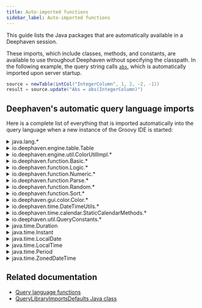 ```yaml
---
title: Auto-imported functions
sidebar_label: Auto-imported functions
---
```


This guide lists the Java packages that are automatically available in a Deephaven session.

These imports, which include classes, methods, and constants, are available to use throughout Deephaven without specifying the classpath. In the following example, the query string calls [`abs`](https://deephaven.io/core/javadoc/io/deephaven/function/Numeric.html#abs(int)), which is automatically imported upon server startup.

```groovy order=source,result
source = newTable(intCol("IntegerColumn", 1, 2, -2, -1))
result = source.update("Abs = abs(IntegerColumn)")
```

## Deephaven's automatic query language imports

Here is a complete list of everything that is imported automatically into the query language when a new instance of the Groovy IDE is started:

<details>
<summary>java.lang.*</summary>

- [java.lang.\*](https://docs.oracle.com/en/java/javase/17/docs//api/java.base/java/lang/package-summary.html)

The `java.lang` package contains classes that are key building blocks of the Java language, which Deephaven's engine is dependent on. This package contains the following Classes:

- Boolean
- Byte
- Character
- Character.Subset
- Character.UnicodeBlock
- Class
- ClassLoader
- ClassValue
- Compiler
- Double
- Enum
- Float
- InheritableThreadLocal
- Integer
- Long
- Math
- Number
- Object
- Package
- Process
- ProcessBuilder
- ProcessBuilder.Redirect
- Runtime
- RuntimePermission
- SecurityManager
- Short
- StackTraceElement
- StrictMath
- String
- StringBuffer
- StringBuilder
- System
- Thread
- ThreadGroup
- ThreadLocal
- Throwable
- Void

</details>

<details>
<summary>io.deephaven.engine.table.Table</summary>

- [io.deephaven.engine.table.Table](/core/javadoc/io/deephaven/engine/table/Table.html)

`Table` is an interface that provides access to the following methods:

- addUpdateListener
- apply
- applyToAllBy
- awaitUpdate
- byteColumnIterator
- characterColumnIterator
- close
- coalesce
- columnIterator
- doubleColumnIterator
- dropColumnFormats
- flatten
- floatColumnIterator
- formatColumns
- formatColumnWhere
- formatRowWhere
- getColumnSource
- getColumnSourceMap
- getColumnSources
- getDefinition
- getDescription
- getRowSet
- getSubTable
- hasColumns
- headBy
- headPct
- integerColumnIterator
- isEmpty
- isFailed
- isFlat
- isRefreshing
- longColumnIterator
- meta
- moveColumns
- moveColumnsDown
- moveColumnsUp
- numColumns
- objectColumnIterator
- partitionBy
- partitionedAggBy
- releaseCachedResources
- removeBlink
- removeUpdateListener
- renameAllColumns
- renameColumns
- rollup
- setTotalsTable
- shortColumnIterator
- sizeForInstrumentation
- slice
- slicePct
- tailBy
- tailPct
- tree
- withKeys
- withUniqueKeys
- wouldMatch

</details>

<details>
<summary>io.deephaven.engine.util.ColorUtilImpl.*</summary>

- [io.deephaven.engine.util.ColorUtilImpl.\*](/core/javadoc/io/deephaven/engine/util/ColorUtilImpl.html)

This class contains the following static methods for setting and formatting colors:

- background
- backgroundForeground
- backgroundForegroundAuto
- backgroundOverride
- bg
- bgfg
- bgfga
- bgo
- fg
- fgo
- foreground
- foregroundOverride
- heatmap
- heatmapFg
- heatmapForeground
- isBackgroundSelectionOverride
- toLong
- valueOf

</details>

<details>
<summary>io.deephaven.function.Basic.*</summary>

- [io.deephaven.function.Basic.\*](/core/javadoc/io/deephaven/function/Basic.html)

This class contains a set of basic static functions that can be applied to primitive types:

- array
- arrayObj
- concat
- count
- countDistinct
- countDistinctObj
- countObj
- distinct
- distinctObj
- enlist
- first
- firstIndexOf
- firstObj
- forwardFill
- ifelse
- ifelseObj
- in
- inObj
- inRange
- isNull
- last
- lastObj
- len
- nth
- nthObj
- nullValueFor
- repeat
- replaceIfNull
- reverse
- reverseObj
- unbox
- vec
- vecObj

</details>

<details>
<summary>io.deephaven.function.Logic.*</summary>

- [io.deephaven.function.Logic.\*](/core/javadoc/io/deephaven/function/Logic.html)

Importing this class allows the use of the following logic expressions in query strings:

- `&&` (and)
- `!` (not)
- `||` (or)

</details>

<details>
<summary>io.deephaven.function.Numeric.*</summary>

- [io.deephaven.function.Numeric.\*](/core/javadoc/io/deephaven/function/Numeric.html)

The `Numeric` Class contains a set of commonly used numeric static functions that can be applied to numeric types:

- abs
- absAvg
- acos
- asin
- atan
- avg
- ceil
- clamp
- containsNonFinite
- cor
- countNeg
- countPos
- countZero
- cov
- cummax
- cummin
- cumprod
- cumsum
- exp
- floor
- indexOfMax
- indexOfMaxObj
- indexOfMin
- indexOfMinObj
- isFinite
- isInf
- isNaN
- log
- lowerBin
- max
- maxObj
- median
- min
- minObj
- percentile
- pow
- product
- replaceIfNaN
- replaceIfNonFinite
- rint
- round
- sequence
- signum
- sin
- sqrt
- std
- ste
- sum
- tan
- tstat
- upperBin
- var
- wavg
- wstd
- wste
- wsum
- wtstat
- wvar

</details>

<details>
<summary>io.deephaven.function.Parse.*</summary>

- [io.deephaven.function.Parse.\*](/core/javadoc/io/deephaven/function/Parse.html)

This class provides static methods for parsing strings to primitive values:

- parseBoolean
- parseByte
- parseDouble
- parseFloat
- parseInt
- parseLong
- parseShort
- parseUnsignedInt
- parseUnsignedLong

</details>

<details>
<summary>io.deephaven.function.Random.*</summary>

- [io.deephaven.function.Random.\*](/core/javadoc/io/deephaven/function/Random.html)

This class provides static methods for generating random values:

- random
- randomBool
- randomDouble
- randomFloat
- randomGaussian
- randomInt
- randomLong

</details>

<details>
<summary>io.deephaven.function.Sort.*</summary>

- [io.deephaven.function.Sort.\*](/core/javadoc/io/deephaven/function/Sort.html)
  This class contains static methods used for sorting primitive types:
- sort
- sortDescending
- sortDescendingObj
- sortObj

</details>

<details>
<summary>io.deephaven.gui.color.Color.*</summary>

- [io.deephaven.gui.color.Color.\*](/core/javadoc/io/deephaven/gui/color/Color.html)

The `Color` class contains static methods for creating colors:

- color
- colorHSL
- colorNames
- colorRGB
- valueOf
- values

The `Color` class also contains the following static constants representing specific colors:

- ALICEBLUE
- ANTIQUEWHITE
- AQUA
- AQUAMARINE
- AZURE
- BEIGE
- BISQUE
- BLACK
- BLANCHEDALMOND
- BLUE
- BLUEVIOLET
- BRIGHT_BLUE
- BRIGHT_BLUEGREEN
- BRIGHT_GREEN
- BRIGHT_GREENYELLOW
- BRIGHT_PURPLE
- BRIGHT_PURPLEBLUE
- BRIGHT_RED
- BRIGHT_REDPURPLE
- BRIGHT_YELLOW
- BRIGHT_YELLOWRED
- BROWN
- BURLYWOOD
- CADETBLUE
- CHARTREUSE
- CHOCOLATE
- CORAL
- CORNFLOWERBLUE
- CORNSILK
- CRIMSON
- CYAN
- DARK_BLUE
- DARK_BLUEGREEN
- DARK_GREEN
- DARK_GREENYELLOW
- DARK_PURPLE
- DARK_PURPLEBLUE
- DARK_RED
- DARK_REDPURPLE
- DARK_YELLOW
- DARK_YELLOWRED
- DARKBLUE
- DARKCYAN
- DARKGOLDENROD
- DARKGRAY
- DARKGRAYISH_BLUE
- DARKGRAYISH_BLUEGREEN
- DARKGRAYISH_GREEN
- DARKGRAYISH_GREENYELLOW
- DARKGRAYISH_PURPLE
- DARKGRAYISH_PURPLEBLUE
- DARKGRAYISH_RED
- DARKGRAYISH_REDPURPLE
- DARKGRAYISH_YELLOW
- DARKGRAYISH_YELLOWRED
- DARKGREEN
- DARKGREY
- DARKKHAKI
- DARKMAGENTA
- DARKOLIVEGREEN
- DARKORANGE
- DARKORCHID
- DARKRED
- DARKSALMON
- DARKSEAGREEN
- DARKSLATEBLUE
- DARKSLATEGRAY
- DARKTURQUOISE
- DARKVIOLET
- DB_GREEN
- DB_ORANGE
- DB_PINK
- DEEP_BLUE
- DEEP_BLUEGREEN
- DEEP_GREEN
- DEEP_GREENYELLOW
- DEEP_PURPLE
- DEEP_PURPLEBLUE
- DEEP_RED
- DEEP_REDPURPLE
- DEEP_YELLOW
- DEEP_YELLOWRED
- DEEPPINK
- DEEPSKYBLUE
- DIMGRAY
- DIMGREY
- DODGERBLUE
- DULL_BLUE
- DULL_BLUEGREEN
- DULL_GREEN
- DULL_GREENYELLOW
- DULL_PURPLE
- DULL_PURPLEBLUE
- DULL_RED
- DULL_REDPURPLE
- DULL_YELLOW
- DULL_YELLOWRED
- FIREBRICK
- FLORALWHITE
- FORESTGREEN
- FUCHSIA
- GAINSBORO
- GHOSTWHITE
- GOLD
- GOLDENROD
- GRAY
- GRAY1
- GRAY2
- GRAY3
- GRAY4
- GRAY5
- GRAY6
- GRAY7
- GRAY8
- GRAYISH_BLUE
- GRAYISH_BLUEGREEN
- GRAYISH_GREEN
- GRAYISH_GREENYELLOW
- GRAYISH_PURPLE
- GRAYISH_PURPLEBLUE
- GRAYISH_RED
- GRAYISH_REDPURPLE
- GRAYISH_YELLOW
- GRAYISH_YELLOWRED
- GREEN
- GREENYELLOW
- GREY
- HONEYDEW
- HOTPINK
- INDIANRED
- INDIGO
- IVORY
- KHAKI
- LAVENDER
- LAVENDERBLUSH
- LAWNGREEN
- LEMONCHIFFON
- LIGHT_BLUE
- LIGHT_BLUEGREEN
- LIGHT_GREEN
- LIGHT_GREENYELLOW
- LIGHT_PURPLE
- LIGHT_PURPLEBLUE
- LIGHT_RED
- LIGHT_REDPURPLE
- LIGHT_YELLOW
- LIGHT_YELLOWRED
- LIGHTBLUE
- LIGHTCORAL
- LIGHTCYAN
- LIGHTGOLDENRODYELLOW
- LIGHTGRAY
- LIGHTGRAYISH_BLUE
- LIGHTGRAYISH_BLUEGREEN
- LIGHTGRAYISH_GREEN
- LIGHTGRAYISH_GREENYELLOW
- LIGHTGRAYISH_PURPLE
- LIGHTGRAYISH_PURPLEBLUE
- LIGHTGRAYISH_RED
- LIGHTGRAYISH_REDPURPLE
- LIGHTGRAYISH_YELLOW
- LIGHTGRAYISH_YELLOWRED
- LIGHTGREEN
- LIGHTGREY
- LIGHTPINK
- LIGHTSALMON
- LIGHTSEAGREEN
- LIGHTSKYBLUE
- LIGHTSLATEGRAY
- LIGHTSTEELBLUE
- LIGHTYELLOW
- LIME
- LIMEGREEN
- LINEN
- MAGENTA
- MAROON
- MEDIUMAQUAMARINE
- MEDIUMBLUE
- MEDIUMORCHID
- MEDIUMPURPLE
- MEDIUMSEAGREEN
- MEDIUMSLATEBLUE
- MEDIUMSPRINGGREEN
- MEDIUMTURQUOISE
- MEDIUMVIOLETRED
- MIDNIGHTBLUE
- MINTCREAM
- MISTYROSE
- MOCCASIN
- NAVAJOWHITE
- NAVY
- NO_FORMATTING
- OLDLACE
- OLIVE
- OLIVEDRAB
- ORANGE
- ORANGERED
- ORCHID
- PALE_BLUE
- PALE_BLUEGREEN
- PALE_GREEN
- PALE_GREENYELLOW
- PALE_PURPLE
- PALE_PURPLEBLUE
- PALE_RED
- PALE_REDPURPLE
- PALE_YELLOW
- PALE_YELLOWRED
- PALE_GOLDENROD
- PALEGREEN
- PALETURQUOISE
- PALEVIOLETRED
- PAPAYAWHIP
- PEACHPUFF
- PERU
- PINK
- PLUM
- POWDERBLUE
- PURPLE
- REBECCAPURPLE
- RED
- ROSYBROWN
- ROYALBLUE
- SADDLEBROWN
- SALMON
- SANDYBROWN
- SEAGREEN
- SEASHELL
- SIENNA
- SILVER
- SKYBLUE
- SLATEBLUE
- SLATEGRAY
- SLATEGREY
- SNOW
- SPRINGGREEN
- STEELBLUE
- STRONG_BLUE
- STRONG_BLUEGREEN
- STRONG_GREEN
- STRONG_GREENYELLOW
- STRONG_PURPLE
- STRONG_PURPLEBLUE
- STRONG_RED
- STRONG_REDPURPLE
- STRONG_YELLOW
- STRONG_YELLOWRED
- TAN
- TEAL
- THISTLE
- TOMATO
- TURQUOISE
- VERYPALE_BLUE
- VERYPALE_BLUEGREEN
- VERYPALE_GREEN
- VERYPALE_GREENYELLOW
- VERYPALE_PURPLE
- VERYPALE_PURPLEBLUE
- VERYPALE_RED
- VERYPALE_REDPURPLE
- VERYPALE_YELLOW
- VERYPALE_YELLOWRED
- VIOLET
- VIVID_BLUE
- VIVID_BLUEGREEN
- VIVID_GREEN
- VIVID_GREENYELLOW
- VIVID_PURPLE
- VIVID_PURPLEBLUE
- VIVID_RED
- VIVID_REDPURPLE
- VIVID_YELLOW
- VIVID_YELLOWRED
- WHEAT
- WHITE
- WHITESMOKE
- YELLOW
- YELLOWGREEN

</details>

<details>
<summary>io.deephaven.time.DateTimeUtils.*</summary>

- [io.deephaven.time.DateTimeUtils.\*](/core/javadoc/io/deephaven/time/DateTimeUtils.html)

The `DateTimeUtils` class contains static methods for working with time:

- atMidnight
- currentClock
- dayOfMonth
- dayOfWeek
- dayOfYear
- diffDays
- diffMicros
- diffMillis
- diffMinutes
- diffNanos
- diffSeconds
- diffYears365
- diffYearsAvg
- epochAutoToEpochNanos
- epochAutoToInstant
- epochAutoToZonedDateTime
- epochMicros
- epochMicrosToInstant
- epochMicrosToZonedDateTime
- epochMillis
- epochMillisToInstant
- epochMillisToZonedDateTime
- epochNanos
- epochNanosToInstant
- epochNanosToZonedDateTime
- epochSeconds
- epochSecondsToInstant
- epochSecondsToZonedDateTime
- excelToInstant
- excelToZonedDateTime
- formatDate
- formatDateTime
- formatDurationNanos
- hourOfDay
- isAfter
- isAfterOrEqual
- isBefore
- isBeforeOrEqual
- lowerBin
- microsOfMilli
- microsOfSecond
- microsToMillis
- microsToNanos
- microsToSeconds
- millisOfDay
- millisOfSecond
- millisToMicros
- millisToNanos
- millisToSeconds
- minus
- minuteOfDay
- minuteOfHour
- monthOfYear
- nanosOfDay
- nanosOfMilli
- nanosOfSecond
- nanosToMicros
- nanosToMillis
- nanosToSeconds
- now
- nowMillisResolution
- nowSystem
- nowSystemMillisResolution
- parseDuration
- parseDurationNanos
- parseDurationNanosQuiet
- parseDurationQuiet
- parseEpochNanos
- parseEpochNanosQuiet
- parseInstant
- parseInstantQuiet
- parseLocalDate
- parseLocalDateQuiet
- parseLocalTime
- parseLocalTimeQuiet
- parsePeriod
- parsePeriodQuiet
- parseTimePrecision
- parseTimeZone
- parseTimeZoneQuiet
- parseZonedDateTime
- parseZonedDateTimeQuiet
- plus
- secondOfDay
- secondOfMinute
- secondsToMicros
- secondsToMillis
- secondsToNanos
- setClock
- timeZone
- timeZoneAliasAdd
- timeZoneAliasRm
- toDate
- today
- toExcelTime
- toInstant
- toLocalDate
- toLocalTime
- toZonedDateTime
- upperBin
- year
- yearOfCentury

</details>

<details>
<summary>io.deephaven.time.calendar.StaticCalendarMethods.*</summary>

- [io.deephaven.time.calendar.StaticCalendarMethods.\*](/core/javadoc/io/deephaven/time/calendar/StaticCalendarMethods.html)

The `StaticCalendarMethods` class contains convenience methods for the [`Calendar`](/core/javadoc/io/deephaven/time/calendar/Calendar.html) and [`BusinessCalendar`](/core/javadoc/io/deephaven/time/calendar/BusinessCalendar.html) interfaces. Importing this class automatically means that these interfaces do not have to be imported for users to access their static methods:

- businessDaysInRange
- calendarTimeZone
- currentDay
- dayOfWeek
- daysInRange
- diffBusinessDay
- diffBusinessNanos
- diffBusinessYear
- diffNonBusinessDay
- diffNonBusinessNanos
- fractionOfBusinessDayComplete
- fractionOfBusinessDayRemaining
- fractionOfStandardBusinessDay
- getBusinessSchedule
- isBusinessDay
- isBusinessTime
- isLastBusinessDayOfMonth
- isLastBusinessDayOfWeek
- name
- nextBusinessDay
- nextBusinessSchedule
- nextDay
- nextNonBusinessDay
- nextNonBusinessDaysInRange
- numberOfBusinessDays
- numberOfDays
- numberOfNonBusinessDays
- previousBusinessDay
- previousBusinessSchedule
- previousDay
- previousNonBusinessDay
- standardBusinessDayLength

</details>

<details>
<summary>io.deephaven.util.QueryConstants.*</summary>

- [io.deephaven.util.QueryConstants.\*](/core/javadoc/io/deephaven/util/QueryConstants.html)

This class contains static constants for commonly used or special values of primitive types. These are:

- MAX_BYTE
- MAX_CHAR
- MAX_DOUBLE
- MAX_FINITE_DOUBLE
- MAX_FINITE_FLOAT
- MAX_FLOAT
- MAX_INT
- MAX_LONG
- MAX_SHORT
- MIN_BYTE
- MIN_CHAR
- MIN_DOUBLE
- MIN_FINITE_DOUBLE
- MIN_FINITE_FLOAT
- MIN_FLOAT
- MIN_INT
- MIN_LONG
- MIN_POS_DOUBLE
- MIN_POS_FLOAT
- MIN_SHORT
- NAN_DOUBLE
- NAN_FLOAT
- NEG_INFINITY_DOUBLE
- NEG_INFINITY_FLOAT
- NULL_BOOLEAN
- NULL_BYTE
- NULL_BYTE_BOXED
- NULL_CHAR
- NULL_CHAR_BOXED
- NULL_DOUBLE
- NULL_DOUBLE_BOXED
- NULL_FLOAT
- NULL_FLOAT_BOXED
- NULL_INT
- NULL_INT_BOXED
- NULL_LONG
- NULL_LONG_BOXED
- NULL_SHORT
- NULL_SHORT_BOXED
- POS_INFINITY_DOUBLE
- POS_INFINITY_FLOAT

</details>

<details>
<summary>java.time.Duration</summary>

- [java.time.Duration](https://docs.oracle.com/en/java/javase/17/docs//api/java.base/java/time/Duration.html)

A `Duration` is an object representing an amount of time, for example "45.3 seconds".
Importing this class automatically means that users can access the following methods:

- abs
- addTo
- compareTo
- dividedBy
- equals
- get
- getNano
- getSeconds
- getUnits
- hashCode
- isNegative
- isZero
- minus
- minusDays
- minusHours
- minusMillis
- minusMinutes
- minusNanos
- minusSeconds
- multipliedBy
- negated
- plus
- plusDays
- plusHours
- plusMinutes
- plusNanos
- plusSeconds
- subtractFrom
- toDays
- toHours
- toMillis
- toMinutes
- toNanos
- toString
- withNanos
- withSeconds

</details>

<details>
<summary>java.time.Instant</summary>

- [java.time.Instant](https://docs.oracle.com/en/java/javase/17/docs/api/java.base/java/time/Instant.html)

An `Instant` is an object that represents an instantaneous point in time. This is useful for creating timestamps. Importing this class automatically means that users can access the following methods:

- adjustInto
- atOffset
- atZone
- compareTo
- equals
- get
- getEpochSecond
- getLong
- getNano
- hashCode
- isAfter
- isBefore
- isSupported
- minus
- minusMillis
- minusNanos
- minusSeconds
- plus
- plusMillis
- plusNanos
- plusSeconds
- query
- range
- toEpochMilli
- toString
- truncatedTo
- until
- with

</details>

<details>
<summary>java.time.LocalDate</summary>

- [java.time.LocalDate](https://docs.oracle.com/en/java/javase/17/docs//api/java.base/java/time/LocalDate.html)

A `LocalDate` is a date without a time zone - for example, "2022-09-08". Importing this class gives users access to the following methods:

- adjustInto
- atStartOfDay
- atTime
- compareTo
- equals
- format
- get
- getChronology
- getDayOfMonth
- getDayOfWeek
- getDayOfYear
- getEra
- getLong
- getMonth
- getMonthValue
- getYear
- hashCode
- isAfter
- isBefore
- isEqual
- isLeapYear
- isSupported
- lengthOfMonth
- lengthOfYear
- minus
- minusDays
- minusMonths
- minusWeeks
- minusYears
- plus
- plusDays
- plusMonths
- plusWeeks
- plusYears
- query
- range
- toEpochDay
- toString
- until
- with
- withDayOfMonth
- withDayOfYear
- withMonth
- withYear

</details>

<details>
<summary>java.time.LocalTime</summary>

- [java.time.LocalTime](https://docs.oracle.com/en/java/javase/17/docs//api/java.base/java/time/LocalTime.html)

A `LocalTime` is an immutable date-time object that represents a time as a string with the format "HH:MM:SS:nnnnnnnnn". There is no date or time zone; only the local time one would see on a wall clock.

The following methods can be used in query strings:

- adjustInto
- atDate
- atOffset
- compareTo
- equals
- format
- get
- getHour
- getLong
- getMinute
- getNano
- getSecond
- hashCode
- isAfter
- isBefore
- isSupported
- minus
- minusHours
- minusMinutes
- minusNanos
- minusSeconds
- plus
- plusHours
- plusMinutes
- plusNanos
- plusSeconds
- query
- range
- toNanoOfDay
- toSecondOfDay
- toString
- truncatedTo
- until
- with
- withHour
- withMinute
- withNano
- withSecond

</details>

<details>
<summary>java.time.Period</summary>

- [java.time.Period](https://docs.oracle.com/en/java/javase/17/docs//api/java.base/java/time/Period.html)

A `Period` is an amount of time in years, months, and days. Importing this class gives users access to the following methods:

- addTo
- equals
- get
- getChronology
- getDays
- getMonths
- getUnits
- getYears
- hashCode
- isNegative
- isZero
- minus
- minusDays
- minusMonths
- minusYears
- multipliedBy
- negated
- normalized
- plus
- plusDays
- plusMonths
- plusYears
- subtractFrom
- toString
- toTotalMonths
- withDays
- withMonths
- withYears

</details>

<details>
<summary>java.time.ZonedDateTime</summary>

- [java.time.ZonedDateTime](https://docs.oracle.com/en/java/javase/17/docs//api/java.base/java/time/ZonedDateTime.html)

A ZonedDateTime is a date-time with a time-zone in the ISO-8601 calendar system, such as 2023-08-12T12:24:00.000-05:00 America/Chicago.
Importing this class gives users access to methods for manipulating, comparing, modifying, and converting ZonedDateTime objects:

- equals
- format
- get
- getDayOfMonth
- getDayOfWeek
- getDayOfYear
- getHour
- getLong
- getMinute
- getMonth
- getMonthValue
- getNano
- getOffset
- getSecond
- getYear
- getZone
- hashCode
- isSupported
- minus
- minusDays
- minusHours
- minusMinutes
- minusMonths
- minusNanos
- minusSeconds
- minusWeeks
- minusYears
- plus
- plusDays
- plusHours
- plusMinutes
- plusMonths
- plusNanos
- plusSeconds
- plusWeeks
- plusYears
- query
- range
- toLocalDate
- toLocalDateTime
- toLocalTime
- toOffsetDateTime
- toString
- truncatedTo
- until
- with
- withDayOfMonth
- withDayOfYear
- withEarlierOffestAtOverlap
- withFixedOffsetZone
- withHour
- withLaterOffsetAtOverlap
- withMinute
- withMonth
- withNano
- withSecond
- withYear
- withZoneSameInstant
- withZoneSameLocal

</details>

## Related documentation

- [Query language functions](../../../how-to-guides/built-in-functions.md)
- [QueryLibraryImportsDefaults Java class](https://github.com/deephaven/deephaven-core/blob/main/engine/table/src/main/java/io/deephaven/engine/table/lang/impl/QueryLibraryImportsDefaults.java)
